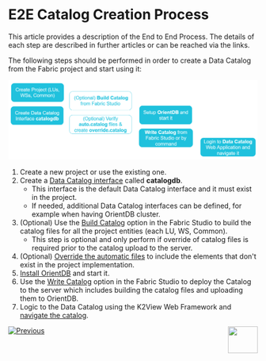 # E2E Catalog Creation Process

This article provides a description of the End to End Process. The details of each step are described in further articles or can be reached via the links.

The following steps should be performed in order to create a Data Catalog from the Fabric project and start using it:

![image](images/33_02_e2e.PNG)

1. Create a new project or use the existing one.
2. Create a [Data Catalog interface](04_data_catalog_interface.md) called **catalogdb**. 
   * This interface is the default Data Catalog interface and it must exist in the project. 
   * If needed, additional Data Catalog interfaces can be defined, for example when having OrientDB cluster.
3. (Optional) Use the [Build Catalog](03_build_and_write_catalog.md) option in the Fabric Studio to build the catalog files for all the project entities (each LU, WS, Common). 
   * This step is optional and only perform if override of catalog files is required prior to the catalog upload to the server.
4. (Optional) [Override the automatic files](06_override_data_catalog.md) to include the elements that don't exist in the project implementation.
5. [Install OrientDB](07_OrientDB_setup) and start it.
6. Use the [Write Catalog](03_build_and_write_catalog.md) option in the Fabric Studio to deploy the Catalog to the server which includes building the catalog files and uploading them to OrientDB. 
7. Logic to the Data Catalog using the K2View Web Framework and [navigate the catalog](05_data_catalog_navigation.md).



[![Previous](/articles/images/Previous.png)](01_data_catalog_overview.md)[<img align="right" width="60" height="54" src="/articles/images/Next.png">](03_build_and_write_catalog.md) 

